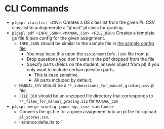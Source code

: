 # CLI Commands

- `plgspl classlist <CSV>`: Creates a GS classlist from the given PL CSV classlist to autogenerate a "ghost" pl class for grading.
- `plgspl pdf <INFO_JSON> <MANUAL_CSV> <FILE_DIR>`: Creates a template gs file & json config for the given assignment.
  - `INFO_JSON` should be similar to the sample file in [the sample config file](../res/config.json) 
    - You may base this upon the `assignmentInfo.json` file from pl
    - Drop questions you don't want in the pdf dropped from the file
    - Specify parts (fields on the student_answer object from pl) if you only want to include certian quesiton parts.
      - This is case sensitive.
      - All parts included by default.
  - `MANUAL_CSV` should be a `**_submissions_for_manual_grading.csv` pl file.
  - `FILE_DIR` should be an unzipped file directory that corresponds to `**_files_for_manual_grading.zip` for `MANUAL_CSV`
- `plgspl merge <config json> <gs_csv> <instance>`
  - Converts the gs file for a given assignment into an pl file for upload: `pl_scores.csv`.
  - Instance defaults to 1

